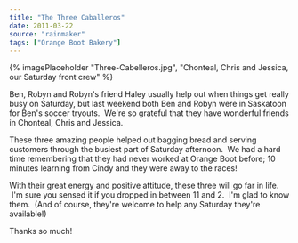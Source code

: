 ```yaml
---
title: "The Three Caballeros"
date: 2011-03-22
source: "rainmaker"
tags: ["Orange Boot Bakery"]
---
```


{% imagePlaceholder "Three-Cabelleros.jpg", "Chonteal, Chris and Jessica, our Saturday front crew" %}


Ben, Robyn and Robyn's friend Haley usually help out when things get really busy on Saturday, but last weekend both Ben and Robyn were in Saskatoon for Ben's soccer tryouts.  We're so grateful that they have wonderful friends in Chonteal, Chris and Jessica.

These three amazing people helped out bagging bread and serving customers through the busiest part of Saturday afternoon.  We had a hard time remembering that they had never worked at Orange Boot before; 10 minutes learning from Cindy and they were away to the races!

With their great energy and positive attitude, these three will go far in life.  I'm sure you sensed it if you dropped in between 11 and 2.  I'm glad to know them.  (And of course, they're welcome to help any Saturday they're available!)

Thanks so much!
